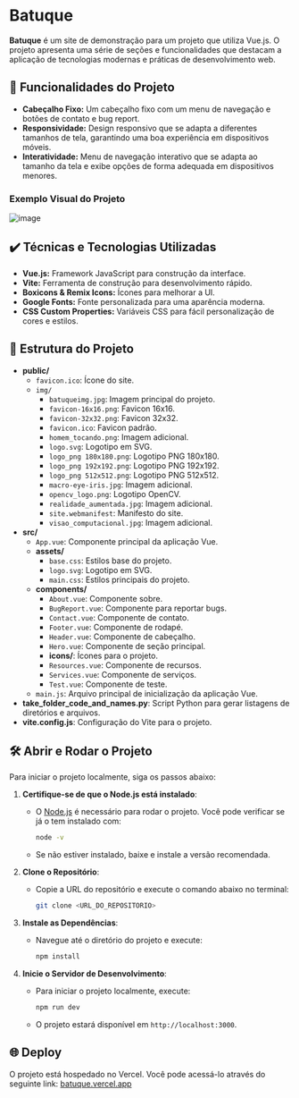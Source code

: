 # Batuque

**Batuque** é um site de demonstração para um projeto que utiliza Vue.js. O projeto apresenta uma série de seções e funcionalidades que destacam a aplicação de tecnologias modernas e práticas de desenvolvimento web.

## 🔨 Funcionalidades do Projeto

- **Cabeçalho Fixo:** Um cabeçalho fixo com um menu de navegação e botões de contato e bug report.
- **Responsividade:** Design responsivo que se adapta a diferentes tamanhos de tela, garantindo uma boa experiência em dispositivos móveis.
- **Interatividade:** Menu de navegação interativo que se adapta ao tamanho da tela e exibe opções de forma adequada em dispositivos menores.

### Exemplo Visual do Projeto
![image](https://github.com/user-attachments/assets/1b1918a3-1751-411e-a169-4df105350eed)

## ✔️ Técnicas e Tecnologias Utilizadas

- **Vue.js:** Framework JavaScript para construção da interface.
- **Vite:** Ferramenta de construção para desenvolvimento rápido.
- **Boxicons & Remix Icons:** Ícones para melhorar a UI.
- **Google Fonts:** Fonte personalizada para uma aparência moderna.
- **CSS Custom Properties:** Variáveis CSS para fácil personalização de cores e estilos.

## 📁 Estrutura do Projeto

- **public/**
    - `favicon.ico`: Ícone do site.
    - `img/`
        - `batuqueimg.jpg`: Imagem principal do projeto.
        - `favicon-16x16.png`: Favicon 16x16.
        - `favicon-32x32.png`: Favicon 32x32.
        - `favicon.ico`: Favicon padrão.
        - `homem_tocando.png`: Imagem adicional.
        - `logo.svg`: Logotipo em SVG.
        - `logo_png 180x180.png`: Logotipo PNG 180x180.
        - `logo_png 192x192.png`: Logotipo PNG 192x192.
        - `logo_png 512x512.png`: Logotipo PNG 512x512.
        - `macro-eye-iris.jpg`: Imagem adicional.
        - `opencv_logo.png`: Logotipo OpenCV.
        - `realidade_aumentada.jpg`: Imagem adicional.
        - `site.webmanifest`: Manifesto do site.
        - `visao_computacional.jpg`: Imagem adicional.
- **src/**
    - `App.vue`: Componente principal da aplicação Vue.
    - **assets/**
        - `base.css`: Estilos base do projeto.
        - `logo.svg`: Logotipo em SVG.
        - `main.css`: Estilos principais do projeto.
    - **components/**
        - `About.vue`: Componente sobre.
        - `BugReport.vue`: Componente para reportar bugs.
        - `Contact.vue`: Componente de contato.
        - `Footer.vue`: Componente de rodapé.
        - `Header.vue`: Componente de cabeçalho.
        - `Hero.vue`: Componente de seção principal.
        - **icons/**: Ícones para o projeto.
        - `Resources.vue`: Componente de recursos.
        - `Services.vue`: Componente de serviços.
        - `Test.vue`: Componente de teste.
    - `main.js`: Arquivo principal de inicialização da aplicação Vue.
- **take_folder_code_and_names.py**: Script Python para gerar listagens de diretórios e arquivos.
- **vite.config.js**: Configuração do Vite para o projeto.

## 🛠️ Abrir e Rodar o Projeto

Para iniciar o projeto localmente, siga os passos abaixo:

1. **Certifique-se de que o Node.js está instalado**:
    - O [Node.js](https://nodejs.org/) é necessário para rodar o projeto. Você pode verificar se já o tem instalado com:
      ```bash
      node -v
      ```
    - Se não estiver instalado, baixe e instale a versão recomendada.

2. **Clone o Repositório**:
    - Copie a URL do repositório e execute o comando abaixo no terminal:
      ```bash
      git clone <URL_DO_REPOSITORIO>
      ```

3. **Instale as Dependências**:
    - Navegue até o diretório do projeto e execute:
      ```bash
      npm install
      ```

4. **Inicie o Servidor de Desenvolvimento**:
    - Para iniciar o projeto localmente, execute:
      ```bash
      npm run dev
      ```
    - O projeto estará disponível em `http://localhost:3000`.

## 🌐 Deploy

O projeto está hospedado no Vercel. Você pode acessá-lo através do seguinte link: [batuque.vercel.app](https://batuque.vercel.app)
    
